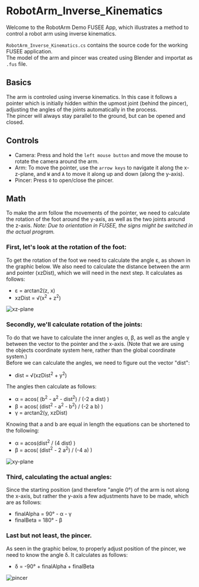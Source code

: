 # RobotArm_Inverse_Kinematics
Welcome to the RobotArm Demo FUSEE App, which illustrates a method to control a robot arm using inverse kinematics.

`RobotArm_Inverse_Kinematics.cs` contains the source code for the working FUSEE application.  
The model of the arm and pincer was created using Blender and importat as `.fus` file.

## Basics
The arm is controled using inverse kinematics. In this case it follows a pointer which is initially hidden within the upmost joint (behind the pincer), adjusting the angles of the joints automatically in the process.  
The pincer will always stay parallel to the ground, but can be opened and closed.

## Controls
* Camera: Press and hold the `left mouse button` and move the mouse to rotate the camera around the arm.
* Arm: To move the pointer, use the `arrow keys` to navigate it along the x-z-plane, and `W` and `A` to move it along up and down (along the y-axis).
* Pincer: Press `O` to open/close the pincer.

## Math
To make the arm follow the movements of the pointer, we need to calculate the rotation of the foot around the y-axis, as well as the two joints around the z-axis. *Note: Due to orientation in FUSEE, the signs might be switched in the actual program.*

### First, let's look at the rotation of the foot:
To get the rotation of the foot we need to calculate the angle &epsilon;, as shown in the graphic below. We also need to calculate the distance between the arm and pointer (xzDist), which we will need in the next step. It calculates as follows:

* &epsilon; = arctan2(z, x)
* xzDist = &radic;(x<sup>2</sup> + z<sup>2</sup>)

![xz-plane](/Assets/xz-plane.png "xz-plane")

### Secondly, we'll calculate rotation of the joints:
To do that we have to calculate the inner angles &alpha;, &beta;, as well as the angle &gamma; between the vector to the pointer and the x-axis. (Note that we are using the objects coordinate system here, rather than the global coordinate system.)  
Before we can calculate the angles, we need to figure out the vector "dist":
* dist = &radic;(xzDist<sup>2</sup> + y<sup>2</sup>) 

The angles then calculate as follows:
* &alpha; = acos( (b<sup>2</sup> - a<sup>2</sup> - dist<sup>2</sup>) / (-2 a dist) )
* &beta; = acos( (dist<sup>2</sup> - a<sup>2</sup> - b<sup>2</sup>) / (-2 a b) )
* &gamma; = arctan2(y, xzDist)

Knowing that a and b are equal in length the equations can be shortened to the following:
* &alpha; = acos(dist<sup>2</sup> / (4 dist) )
* &beta; = acos( (dist<sup>2</sup> - 2 a<sup>2</sup>) / (-4 a) )

![xy-plane](/Assets/xy-plane.png "xy-plane")

### Third, calculating the actual angles:
Since the starting position (and therefore "angle 0°) of the arm is not along the x-axis, but rather the y-axis a few adjustments have to be made, which are as follows:
* finalAlpha = 90° - &alpha; - &gamma;
* finalBeta = 180° - &beta;

### Last but not least, the pincer.
As seen in the graphic below, to properly adjust position of the pincer, we need to know the angle &delta;. It calculates as follows:
* &delta; = -90° + finalAlpha + finalBeta

![pincer](/Assets/pincer.png "pincer")